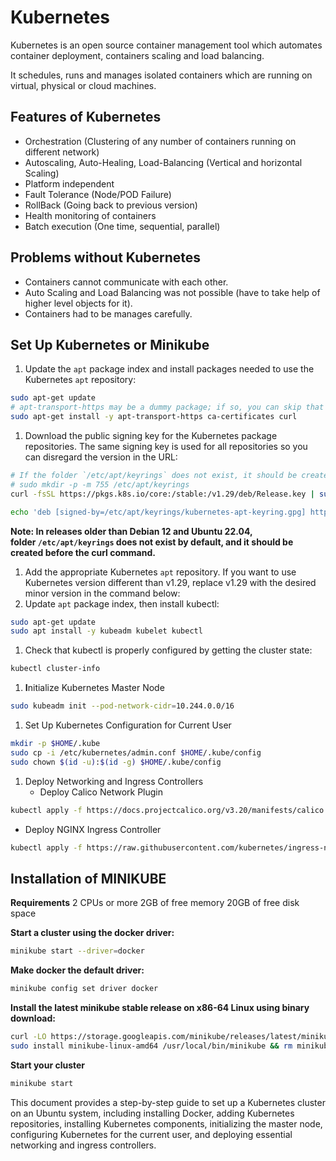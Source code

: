 # Kubernetes

Kubernetes is an open source container management tool which automates container deployment, containers scaling and load balancing.

It schedules, runs and manages isolated containers which are running on virtual, physical or cloud machines.

## Features of Kubernetes

- Orchestration (Clustering of any number of containers running on different network)
- Autoscaling, Auto-Healing, Load-Balancing (Vertical and horizontal Scaling)
- Platform independent
- Fault Tolerance (Node/POD Failure)
- RollBack (Going back to previous version)
- Health monitoring of containers
- Batch execution (One time, sequential, parallel)

## Problems without Kubernetes

- Containers cannot communicate with each other.
- Auto Scaling and Load Balancing was not possible (have to take help of higher level objects for it).
- Containers had to be manages carefully.

## Set Up Kubernetes or Minikube

1. Update the `apt` package index and install packages needed to use the Kubernetes `apt` repository:

```bash
sudo apt-get update
# apt-transport-https may be a dummy package; if so, you can skip that package
sudo apt-get install -y apt-transport-https ca-certificates curl
```

1. Download the public signing key for the Kubernetes package repositories. The same signing key is used for all repositories so you can disregard the version in the URL:

```bash
# If the folder `/etc/apt/keyrings` does not exist, it should be created before the curl command, read the note below.
# sudo mkdir -p -m 755 /etc/apt/keyrings
curl -fsSL https://pkgs.k8s.io/core:/stable:/v1.29/deb/Release.key | sudo gpg --dearmor -o /etc/apt/keyrings/kubernetes-apt-keyring.gpg

echo 'deb [signed-by=/etc/apt/keyrings/kubernetes-apt-keyring.gpg] https://pkgs.k8s.io/core:/stable:/v1.28/deb/ /' | sudo tee /etc/apt/sources.list.d/kubernetes.list
```

**Note: In releases older than Debian 12 and Ubuntu 22.04, folder `/etc/apt/keyrings` does not exist by default, and it should be created before the curl command.**

1. Add the appropriate Kubernetes `apt` repository. If you want to use Kubernetes version different than v1.29, replace v1.29 with the desired minor version in the command below:
2. Update `apt` package index, then install kubectl:

```bash
sudo apt-get update
sudo apt install -y kubeadm kubelet kubectl
```

1. Check that kubectl is properly configured by getting the cluster state:

```bash
kubectl cluster-info
```

1. **I**nitialize Kubernetes Master Node

```bash
sudo kubeadm init --pod-network-cidr=10.244.0.0/16
```

1. Set Up Kubernetes Configuration for Current User

```bash
mkdir -p $HOME/.kube
sudo cp -i /etc/kubernetes/admin.conf $HOME/.kube/config
sudo chown $(id -u):$(id -g) $HOME/.kube/config
```

1. Deploy Networking and Ingress Controllers
    - Deploy Calico Network Plugin

```bash
kubectl apply -f https://docs.projectcalico.org/v3.20/manifests/calico.yaml
```

- Deploy NGINX Ingress Controller

```bash
kubectl apply -f https://raw.githubusercontent.com/kubernetes/ingress-nginx/controller-v0.49.0/deploy/static/provider/baremetal/deploy.yaml
```

## Installation of MINIKUBE

**Requirements**
2 CPUs or more
2GB of free memory
20GB of free disk space

**Start a cluster using the docker driver:**
```bash
minikube start --driver=docker
```

**Make docker the default driver:**
```bash
minikube config set driver docker
```

**Install the latest minikube stable release on x86-64 Linux using binary download:**
```bash
curl -LO https://storage.googleapis.com/minikube/releases/latest/minikube-linux-amd64
sudo install minikube-linux-amd64 /usr/local/bin/minikube && rm minikube-linux-amd64
```

**Start your cluster**
```bash
minikube start
```

This document provides a step-by-step guide to set up a Kubernetes cluster on an Ubuntu system, including installing Docker, adding Kubernetes repositories, installing Kubernetes components, initializing the master node, configuring Kubernetes for the current user, and deploying essential networking and ingress controllers.
